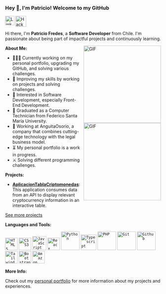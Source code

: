 ### Hey 👋, I'm Patricio! Welcome to my GitHub

<a href="https://www.linkedin.com/in/patriciofredesti/">
  <img align="left" alt="LinkedIn" width="30px" src="https://cdn-icons-png.flaticon.com/512/174/174857.png" />
</a>

<a href="https://www.hackerrank.com/PatoFredesTi">
  <img align="left" alt="Hackerrank" width="35px" src="https://cdn4.iconfinder.com/data/icons/logos-and-brands/512/160_Hackerrank_logo_logos-512.png" />
</a>

<br />
<br />

<div id="content">
  <p>Hi there, I'm <strong>Patricio Fredes</strong>, a <strong>Software Developer</strong> from Chile. I'm passionate about being part of impactful projects and continuously learning.</p>

  <img align="right" alt="GIF" src="https://irfantariq.com/images/banner.gif" width="250"/>
  <img align="right" alt="GIF" src="https://media0.giphy.com/media/v1.Y2lkPTc5MGI3NjExcWh4ZjR6c3hkOWs2M3FmZGhmZ2d6NTAwbjM3cDJ2ZjdvNXR1aW15dCZlcD12MV9pbnRlcm5hbF9naWZfYnlfaWQmY3Q9Zw/vzO0Vc8b2VBLi/giphy.webp" width="250"/>

  <p><strong>About Me:</strong></p>

  <ul>
    <li>👨🏽‍💻 Currently working on my personal portfolio, upgrading my GitHub, and solving various challenges.</li>
    <li>🌱 Improving my skills by working on projects and solving challenges.</li>
    <li>🤔 Interested in Software Development, especially Front-End Development.</li>
    <li>💼 Graduated as a Computer Technician from Federico Santa María University.</li>
    <li>🧿 Working at AnguitaOsorio, a company that combines cutting-edge technology with the legal business model.</li>
    <li>⏳ My personal portfolio is a work in progress.</li>
    <li>⚔ Solving different programming challenges.</li>
  </ul>

  <p><strong>Projects:</strong></p>

  - **[AplicacionTablaCriptomonedas](https://github.com/PatoFredesTi/AplicacionTablaCriptomonedas)**: This application consumes data from an API to display relevant cryptocurrency information in an interactive table.

  [See more projects](https://github.com/PatoFredesTi?tab=repositories)

  <p><strong>Languages and Tools:</strong></p>

  <code><img height="40" alt="HTML5" src="https://cdn-icons-png.flaticon.com/512/732/732212.png"></code>
  <code><img height="40" alt="CSS3" src="https://www.seekpng.com/png/full/141-1415372_css3-icon-png.png"></code>
  <code><img height="45" alt="JavaScript" src="https://static.vecteezy.com/system/resources/previews/027/127/463/non_2x/javascript-logo-javascript-icon-transparent-free-png.png"></code>
  <code><img height="40" alt="React" src="https://upload.wikimedia.org/wikipedia/commons/thumb/a/a7/React-icon.svg/1200px-React-icon.svg.png"></code>
  <code><img height="60" alt="Python" src="https://upload.wikimedia.org/wikipedia/commons/1/1f/Python_logo_01.svg"></code>
  <code><img height="50" alt="Typescript" src="https://upload.wikimedia.org/wikipedia/commons/thumb/4/4c/Typescript_logo_2020.svg/2048px-Typescript_logo_2020.svg.png"></code>
  <code><img height="60" alt="PHP" src="https://cdn-icons-png.flaticon.com/512/5968/5968332.png"></code>
  <code><img height="60" alt="Git" src="https://upload.wikimedia.org/wikipedia/commons/thumb/3/3f/Git_icon.svg/2048px-Git_icon.svg.png"></code>
  <code><img height="60" alt="Github" src="https://cdn-icons-png.flaticon.com/256/25/25231.png"></code>
  <code><img height="40" alt="Tailwind" src="https://seeklogo.com/images/T/tailwind-css-logo-5AD4175897-seeklogo.com.png"></code>
  <code><img height="40" alt="Bootstrap" src="https://getbootstrap.com/docs/5.0/assets/brand/bootstrap-logo.svg"></code>
  <code><img height="40" alt="Amazon" src="https://upload.wikimedia.org/wikipedia/commons/thumb/9/93/Amazon_Web_Services_Logo.svg/2560px-Amazon_Web_Services_Logo.svg.png"></code>

  <p><strong>More Info:</strong></p>
  <p>Check out my <a href="https://patriciofredes.dev">personal portfolio</a> for more information about my projects and experiences.</p>

</div>


